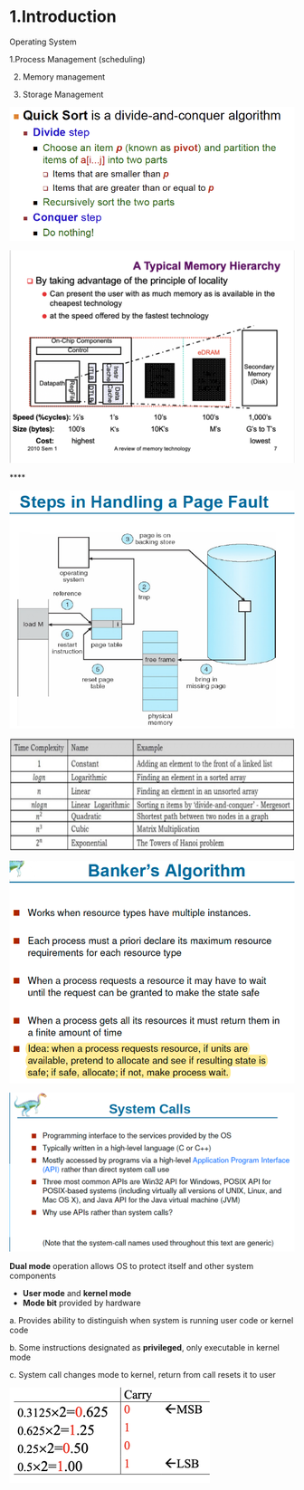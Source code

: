 # 1.Introduction

Operating System 

1.Process Management \(scheduling\) 

2. Memory management

3. Storage Management

![Performance of Various Level of Storages](../.gitbook/assets/image%20%2859%29.png)

![Storage and Device Hierarchy ](../.gitbook/assets/image%20%28141%29.png)

\*\*\*\*

![How modern computer works](../.gitbook/assets/image%20%28156%29.png)

![A dual core design](../.gitbook/assets/image%20%2892%29.png)

![Difference between Multi-processing vs Multi-programming](../.gitbook/assets/image%20%28158%29.png)

![Memory Layout of Multi-programmed System](../.gitbook/assets/image%20%2868%29.png)

**Dual mode** operation allows OS to protect itself and other system components

* **User mode** and **kernel mode** 
* **Mode bit** provided by hardware

a. Provides ability to distinguish when system is running user code or kernel code

b. Some instructions designated as **privileged**, only executable in kernel mode

c. System call changes mode to kernel, return from call resets it to user

![](../.gitbook/assets/image%20%28139%29.png)

